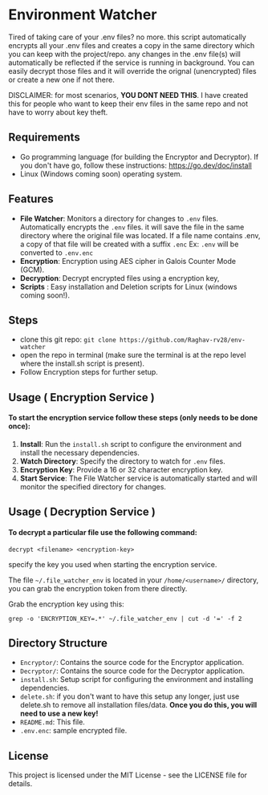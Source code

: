 # Environment Watcher
Tired of taking care of your .env files? no more. this script automatically encrypts all your .env files and creates a copy in the same directory which you can keep with the project/repo. any changes in the .env file(s) will automatically be reflected if the service is running in background.
You can easily decrypt those files and it will override the orignal (unencrypted) files or create a new one if not there.

DISCLAIMER: for most scenarios, **YOU DONT NEED THIS**. I have created this for people who want to keep their env files in the same repo and not have to worry about key theft.
 
## Requirements

-   Go programming language (for building the Encryptor and Decryptor). 
If you don't have go, follow these instructions: https://go.dev/doc/install
-   Linux (Windows coming soon) operating system.

## Features

-   **File Watcher**: Monitors a directory for changes to `.env` files. Automatically encrypts  the `.env` files. it will save the file in the same directory where the original file was located. If a file name contains .env, a copy of that file will be created with a suffix `.enc` Ex: `.env` will be converted to `.env.enc`
-   **Encryption**: Encryption using AES cipher in Galois Counter Mode (GCM). 
-   **Decryption**: Decrypt encrypted files using a encryption key,
-  **Scripts** : Easy installation and Deletion scripts for Linux (windows coming soon!).

## Steps
- clone this git repo: `git clone https://github.com/Raghav-rv28/env-watcher`
- open the repo in terminal (make sure the terminal is at the repo level where the install.sh script is present).
- Follow Encryption steps for further setup.

## Usage ( Encryption Service )
#### To start the encryption service follow these steps (only needs to be done once): 
1.  **Install**: Run the `install.sh` script to configure the environment and install the necessary dependencies.
2.  **Watch Directory**: Specify the directory to watch for `.env` files.
3.  **Encryption Key**: Provide a 16 or 32 character encryption key.
4.  **Start Service**: The File Watcher service is automatically started and will monitor the specified directory for changes.

## Usage ( Decryption Service )
#### To decrypt a particular file use the following command:
```
decrypt <filename> <encryption-key>
```
specify the key you used when starting the encryption service.

The file `~/.file_watcher_env` is located in your `/home/<username>/` directory, you can grab the encryption token from there directly.

Grab the encryption key using this:

```grep -o 'ENCRYPTION_KEY=.*' ~/.file_watcher_env | cut -d '=' -f 2 ``` 
## Directory Structure

-   `Encryptor/`: Contains the source code for the Encryptor application.
-   `Decryptor/`: Contains the source code for the Decryptor application.
-   `install.sh`: Setup script for configuring the environment and installing dependencies.
-  `delete.sh`: if you don't want to have this setup any longer, just use delete.sh to remove all installation files/data. **Once you do this, you will need to use a new key!** 
-   `README.md`: This file.
-   `.env.enc`: sample encrypted file.

## License

This project is licensed under the MIT License - see the LICENSE file for details.
